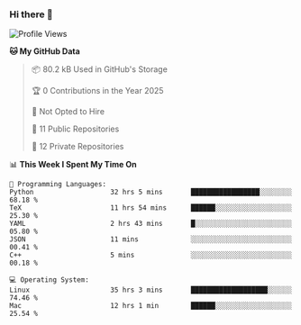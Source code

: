 ### Hi there 👋

<!--
**huayuan4396/huayuan4396** is a ✨ _special_ ✨ repository because its `README.md` (this file) appears on your GitHub profile.

Here are some ideas to get you started:

- 🔭 I’m currently working on ...
- 🌱 I’m currently learning ...
- 👯 I’m looking to collaborate on ...
- 🤔 I’m looking for help with ...
- 💬 Ask me about ...
- 📫 How to reach me: ...
- 😄 Pronouns: ...
- ⚡ Fun fact: ...
-->

<!--START_SECTION:waka-->
![Profile Views](http://img.shields.io/badge/Profile%20Views-1-blue)

**🐱 My GitHub Data** 

> 📦 80.2 kB Used in GitHub's Storage 
 > 
> 🏆 0 Contributions in the Year 2025
 > 
> 🚫 Not Opted to Hire
 > 
> 📜 11 Public Repositories 
 > 
> 🔑 12 Private Repositories 
 > 
📊 **This Week I Spent My Time On** 

```text
💬 Programming Languages: 
Python                   32 hrs 5 mins       █████████████████░░░░░░░░   68.18 % 
TeX                      11 hrs 54 mins      ██████░░░░░░░░░░░░░░░░░░░   25.30 % 
YAML                     2 hrs 43 mins       █░░░░░░░░░░░░░░░░░░░░░░░░   05.80 % 
JSON                     11 mins             ░░░░░░░░░░░░░░░░░░░░░░░░░   00.41 % 
C++                      5 mins              ░░░░░░░░░░░░░░░░░░░░░░░░░   00.18 % 

💻 Operating System: 
Linux                    35 hrs 3 mins       ███████████████████░░░░░░   74.46 % 
Mac                      12 hrs 1 min        ██████░░░░░░░░░░░░░░░░░░░   25.54 % 
```


<!--END_SECTION:waka-->
